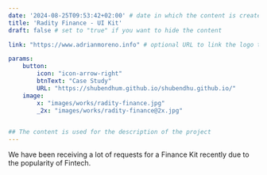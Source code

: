 ```yaml
---
date: '2024-08-25T09:53:42+02:00' # date in which the content is created - defaults to "today"
title: 'Radity Finance - UI Kit'
draft: false # set to "true" if you want to hide the content 

link: "https://www.adrianmoreno.info" # optional URL to link the logo to

params:
    button:
        icon: "icon-arrow-right"
        btnText: "Case Study"
        URL: "https://shubendhum.github.io/shubendhu.github.io/"
    image:  
        x: "images/works/radity-finance.jpg"
        _2x: "images/works/radity-finance@2x.jpg"
    

## The content is used for the description of the project
---
```


We have been receiving a lot of requests for a Finance Kit recently due to the popularity of Fintech.